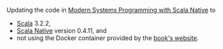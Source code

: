 Updating the code in [Modern Systems Programming with Scala Native](https://pragprog.com/titles/rwscala/modern-systems-programming-with-scala-native/) to
- [Scala](https://www.scala-lang.org/) 3.2.2,
- [Scala Native](https://scala-native.org/en/stable/) version 0.4.11, and
- not using the Docker container provided by the [book's website](https://media.pragprog.com/titles/rwscala/code/rwscala-code.zip).
